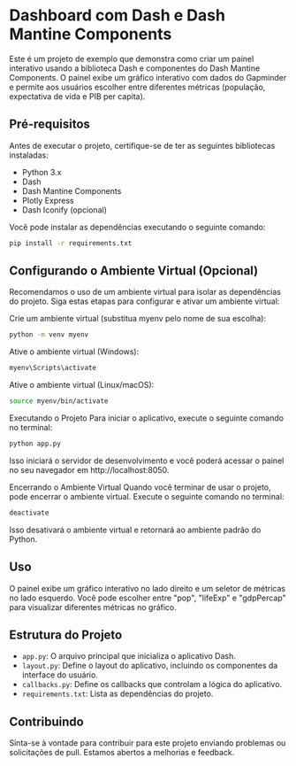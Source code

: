 # Dashboard com Dash e Dash Mantine Components

Este é um projeto de exemplo que demonstra como criar um painel interativo usando a biblioteca Dash e componentes do Dash Mantine Components. O painel exibe um gráfico interativo com dados do Gapminder e permite aos usuários escolher entre diferentes métricas (população, expectativa de vida e PIB per capita).

## Pré-requisitos

Antes de executar o projeto, certifique-se de ter as seguintes bibliotecas instaladas:

- Python 3.x
- Dash
- Dash Mantine Components
- Plotly Express
- Dash Iconify (opcional)

Você pode instalar as dependências executando o seguinte comando:

```bash 
pip install -r requirements.txt 
```

## Configurando o Ambiente Virtual (Opcional)
Recomendamos o uso de um ambiente virtual para isolar as dependências do projeto. Siga estas etapas para configurar e ativar um ambiente virtual:

Crie um ambiente virtual (substitua myenv pelo nome de sua escolha):

```bash 
python -m venv myenv
```
Ative o ambiente virtual (Windows):

```bash 
myenv\Scripts\activate
```
Ative o ambiente virtual (Linux/macOS):

```bash 
source myenv/bin/activate
```
Executando o Projeto
Para iniciar o aplicativo, execute o seguinte comando no terminal:

```bash 
python app.py
```

Isso iniciará o servidor de desenvolvimento e você poderá acessar o painel no seu navegador em http://localhost:8050.

Encerrando o Ambiente Virtual
Quando você terminar de usar o projeto, pode encerrar o ambiente virtual. Execute o seguinte comando no terminal:
```bash 
deactivate
```
Isso desativará o ambiente virtual e retornará ao ambiente padrão do Python.

## Uso
O painel exibe um gráfico interativo no lado direito e um seletor de métricas no lado esquerdo. Você pode escolher entre "pop", "lifeExp" e "gdpPercap" para visualizar diferentes métricas no gráfico.

## Estrutura do Projeto
- `app.py`: O arquivo principal que inicializa o aplicativo Dash.
- `layout.py`: Define o layout do aplicativo, incluindo os componentes da interface do usuário.
- `callbacks.py`: Define os callbacks que controlam a lógica do aplicativo.
- `requirements.txt`: Lista as dependências do projeto.

## Contribuindo
Sinta-se à vontade para contribuir para este projeto enviando problemas ou solicitações de pull. Estamos abertos a melhorias e feedback.
